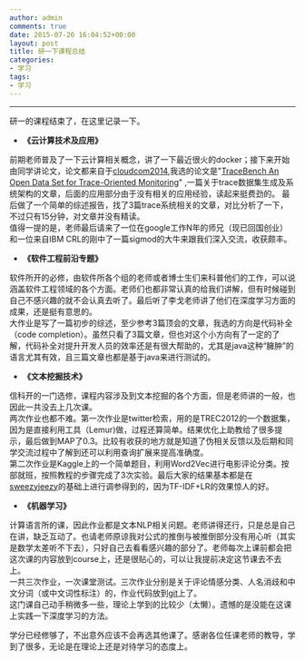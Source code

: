 ```yaml
---
author: admin
comments: true
date: 2015-07-26 16:04:52+00:00
layout: post
title: 研一下课程总结
categories:
- 学习
tags:
- 学习
---
```



***

研一的课程结束了，在这里记录一下。

- **《云计算技术及应用》**
   
前期老师普及了一下云计算相关概念，讲了一下最近很火的docker；接下来开始由同学讲论文，论文都来自于[cloudcom2014][1],我选的论文是"[TraceBench An Open Data Set for Trace-Oriented Monitoring][2]" ,一篇关于trace数据集生成及系统架构的文章，后面的应用部分由于没有相关的应用经验，读起来挺费劲的。
最后做了一个简单的综述报告，找了3篇trace系统相关的文章，对比分析了一下，不过只有15分钟，对文章并没有精读。   
值得一提的是，老师最后请来了一位在google工作N年的师兄（现已回国创业）和一位来自IBM CRL的刚中了一篇sigmod的大牛来跟我们深入交流，收获颇丰。

 - **《软件工程前沿专题》**
   
软件所开的必修，由软件所各个组的老师或者博士生们来科普他们的工作，可以说涵盖软件工程领域的各个方面。老师们也都非常认真的给我们讲解，但有时候碰到自己不感兴趣的就不会认真去听了。最后听了李戈老师讲了他们在深度学习方面的成果，还是挺有意思的。      
大作业是写了一篇初步的综述，至少参考3篇顶会的文章，我选的方向是代码补全（code completion）。虽然只看了3篇文章，但也对这个小方向有了一定的了解，代码补全对提升开发人员的效率还是有很大帮助的，尤其是java这种“臃肿”的语言尤其有效，且三篇文章也都是基于java来进行测试的。

- **《文本挖掘技术》**
    
信科开的一门选修，课程内容涉及到文本挖掘的各个方面，但是老师讲的一般，也因此一共没去上几次课。   
两次作业也都不难。第一次作业是twitter检索，用的是TREC2012的一个数据集，因为是直接利用工具（Lemur)做，过程还算简单。结果优化上助教给了很多提示，最后做到MAP了0.3。比较有收获的地方就是知道了伪相关反馈以及后期和同学交流过程中了解到还可以利用查询扩展来提高准确度。   
第二次作业是Kaggle上的一个简单题目，利用Word2Vec进行电影评论分类。按部就班，按照教程的步骤完成了3次实验。最后大家的结果基本都是在[sweezyjeezy][3]的基础上进行调参得到的，因为TF-IDF+LR的效果惊人的好。

 - **《机器学习》**
   
计算语言所的课，因此作业都是文本NLP相关问题。老师讲得还行，只是总是自己在讲，缺乏互动了。也请老师原谅我对公式的推倒与被推倒部分没有用心听（其实是数学太差听不下去），只好自己去看看感兴趣的部分了。老师每次上课前都会把这次课的内容放到course上，还是很贴心的，可以让我提前决定这节课去不去上。   
一共三次作业，一次课堂测试。三次作业分别是关于评论情感分类、人名消歧和中文分词（或中文词性标注）的，作业代码放到[git][4]上了。   
这门课自己动手稍微多一些，理论上学到的比较少（太懒）。遗憾的是没能在这课上实践一下深度学习的方法。


学分已经修够了，不出意外应该不会再选其他课了。感谢各位任课老师的教导，学到了很多，无论是在理论上还是对待学习的态度上。


  [1]: http://2014.cloudcom.org/
  [2]: http://ieeexplore.ieee.org/xpl/articleDetails.jsp?reload=true&arnumber=7037711&punumber=7031670&sortType=asc_p_Sequence&filter=AND%28p_IS_Number:7036227%29&pageNumber=4
  [3]: https://www.kaggle.com/c/word2vec-nlp-tutorial/forums/t/11261/beat-the-benchmark-with-shallow-learning-0-95-lb    
  [4]: https://github.com/delili?tab=repositories  
